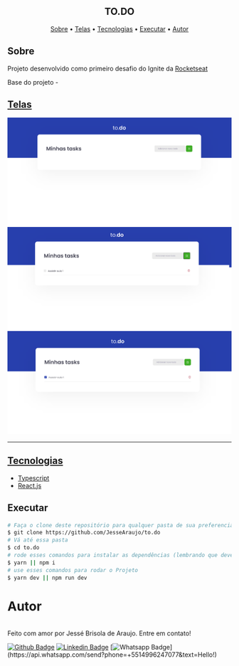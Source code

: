 <h2 align="center">
  TO.DO
</h2>

<p align="center">
 <a href="#sobre">Sobre</a> •
 <a href="#telas">Telas</a> •
 <a href="#tecnologias">Tecnologias</a> •  
 <a href="#executar">Executar</a> •  
 <a href="#autor">Autor</a>
</p>

## Sobre

Projeto desenvolvido como primeiro desafio do Ignite da <a href="https://app.rocketseat.com.br/dashboard">Rocketseat</a><p>
Base do projeto - <a href="https://github.com/rocketseat-education/ignite-template-reactjs-conceitos-do-react">

## Telas

<img src="/public/prints/home.png" width="700px;">
<img src="/public/prints/newTask.png" width="700px;">
<img src="/public/prints/completedTask.png" width="700px;">

---

## Tecnologias

- [Typescript](https://www.typescriptlang.org/)
- [React.js](https://pt-br.reactjs.org/)

## Executar

```bash
# Faça o clone deste repositório para qualquer pasta de sua preferencia
$ git clone https://github.com/JesseAraujo/to.do
# Vá até essa pasta
$ cd to.do
# rode esses comandos para instalar as dependências (lembrando que deverá ter o node instalado em sua máquina)
$ yarn || npm i
# use esses comandos para rodar o Projeto
$ yarn dev || npm run dev
```

# Autor

<img style="border-radius: 50%;" src="https://avatars.githubusercontent.com/u/28305012?s=460&u=e947608a2d0a560ea99595c3b37e3a02ef1ad93b&v=4" width="100px;" alt=""/>
 <br />
Feito com amor por Jessé Brisola de Araujo. Entre em contato!

<br />

[![Github Badge](https://img.shields.io/badge/-Github-000?style=flat-square&logo=Github&logoColor=white&link=link_do_seu_perfil_no_github)](https://github.com/JesseAraujo)
[![Linkedin Badge](https://img.shields.io/badge/-LinkedIn-blue?style=flat-square&logo=Linkedin&logoColor=white&link=https://www.linkedin.com/in/diego-ferreira-34b6348b/)](https://www.linkedin.com/in/jesse-brisola-de-araujo/)
[![Whatsapp Badge](https://img.shields.io/badge/-Whatsapp-4CA143?style=flat-square&labelColor=4CA143&logo=whatsapp&logoColor=white&link=https://api.whatsapp.com/send?phone=+5514996247077&text=Hello!)](https://api.whatsapp.com/send?phone=+5514996247077&text=Hello!)
